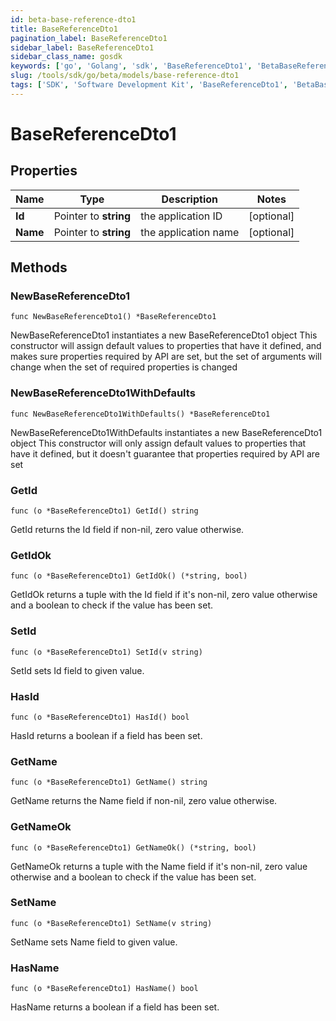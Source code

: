 ```yaml
---
id: beta-base-reference-dto1
title: BaseReferenceDto1
pagination_label: BaseReferenceDto1
sidebar_label: BaseReferenceDto1
sidebar_class_name: gosdk
keywords: ['go', 'Golang', 'sdk', 'BaseReferenceDto1', 'BetaBaseReferenceDto1'] 
slug: /tools/sdk/go/beta/models/base-reference-dto1
tags: ['SDK', 'Software Development Kit', 'BaseReferenceDto1', 'BetaBaseReferenceDto1']
---
```


# BaseReferenceDto1

## Properties

Name | Type | Description | Notes
------------ | ------------- | ------------- | -------------
**Id** | Pointer to **string** | the application ID | [optional] 
**Name** | Pointer to **string** | the application name | [optional] 

## Methods

### NewBaseReferenceDto1

`func NewBaseReferenceDto1() *BaseReferenceDto1`

NewBaseReferenceDto1 instantiates a new BaseReferenceDto1 object
This constructor will assign default values to properties that have it defined,
and makes sure properties required by API are set, but the set of arguments
will change when the set of required properties is changed

### NewBaseReferenceDto1WithDefaults

`func NewBaseReferenceDto1WithDefaults() *BaseReferenceDto1`

NewBaseReferenceDto1WithDefaults instantiates a new BaseReferenceDto1 object
This constructor will only assign default values to properties that have it defined,
but it doesn't guarantee that properties required by API are set

### GetId

`func (o *BaseReferenceDto1) GetId() string`

GetId returns the Id field if non-nil, zero value otherwise.

### GetIdOk

`func (o *BaseReferenceDto1) GetIdOk() (*string, bool)`

GetIdOk returns a tuple with the Id field if it's non-nil, zero value otherwise
and a boolean to check if the value has been set.

### SetId

`func (o *BaseReferenceDto1) SetId(v string)`

SetId sets Id field to given value.

### HasId

`func (o *BaseReferenceDto1) HasId() bool`

HasId returns a boolean if a field has been set.

### GetName

`func (o *BaseReferenceDto1) GetName() string`

GetName returns the Name field if non-nil, zero value otherwise.

### GetNameOk

`func (o *BaseReferenceDto1) GetNameOk() (*string, bool)`

GetNameOk returns a tuple with the Name field if it's non-nil, zero value otherwise
and a boolean to check if the value has been set.

### SetName

`func (o *BaseReferenceDto1) SetName(v string)`

SetName sets Name field to given value.

### HasName

`func (o *BaseReferenceDto1) HasName() bool`

HasName returns a boolean if a field has been set.



